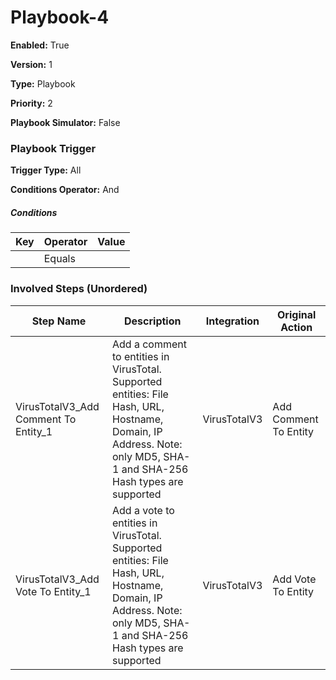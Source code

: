 # Playbook-4




**Enabled:** True

**Version:** 1

**Type:** Playbook

**Priority:** 2

**Playbook Simulator:** False


### Playbook Trigger
**Trigger Type:** All

**Conditions Operator:** And

##### Conditions
|Key|Operator|Value|
|---|--------|-----|
||Equals||


### Involved Steps (Unordered)
|Step Name|Description|Integration|Original Action|
|---------|-----------|-----------|---------------|
|VirusTotalV3_Add Comment To Entity_1|Add a comment to entities in VirusTotal. Supported entities: File Hash, URL, Hostname, Domain, IP Address. Note: only MD5, SHA-1 and SHA-256 Hash types are supported|VirusTotalV3|Add Comment To Entity|
|VirusTotalV3_Add Vote To Entity_1|Add a vote to entities in VirusTotal. Supported entities: File Hash, URL, Hostname, Domain, IP Address. Note: only MD5, SHA-1 and SHA-256 Hash types are supported|VirusTotalV3|Add Vote To Entity|

